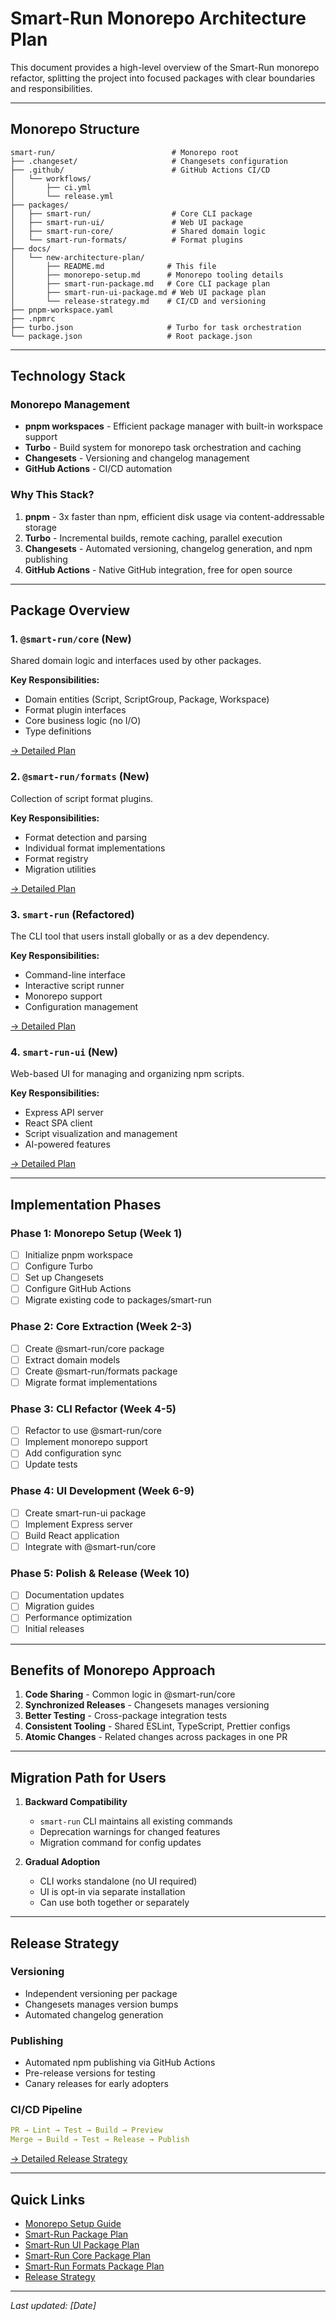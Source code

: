 # Smart-Run Monorepo Architecture Plan

This document provides a high-level overview of the Smart-Run monorepo refactor, splitting the project into focused packages with clear boundaries and responsibilities.

---

## Monorepo Structure

```
smart-run/                          # Monorepo root
├── .changeset/                     # Changesets configuration
├── .github/                        # GitHub Actions CI/CD
│   └── workflows/
│       ├── ci.yml
│       └── release.yml
├── packages/
│   ├── smart-run/                  # Core CLI package
│   ├── smart-run-ui/               # Web UI package
│   ├── smart-run-core/             # Shared domain logic
│   └── smart-run-formats/          # Format plugins
├── docs/
│   └── new-architecture-plan/
│       ├── README.md              # This file
│       ├── monorepo-setup.md      # Monorepo tooling details
│       ├── smart-run-package.md   # Core CLI package plan
│       ├── smart-run-ui-package.md # Web UI package plan
│       └── release-strategy.md    # CI/CD and versioning
├── pnpm-workspace.yaml
├── .npmrc
├── turbo.json                     # Turbo for task orchestration
└── package.json                   # Root package.json
```

---

## Technology Stack

### Monorepo Management
- **pnpm workspaces** - Efficient package manager with built-in workspace support
- **Turbo** - Build system for monorepo task orchestration and caching
- **Changesets** - Versioning and changelog management
- **GitHub Actions** - CI/CD automation

### Why This Stack?

1. **pnpm** - 3x faster than npm, efficient disk usage via content-addressable storage
2. **Turbo** - Incremental builds, remote caching, parallel execution
3. **Changesets** - Automated versioning, changelog generation, and npm publishing
4. **GitHub Actions** - Native GitHub integration, free for open source

---

## Package Overview

### 1. `@smart-run/core` (New)
Shared domain logic and interfaces used by other packages.

**Key Responsibilities:**
- Domain entities (Script, ScriptGroup, Package, Workspace)
- Format plugin interfaces
- Core business logic (no I/O)
- Type definitions

[→ Detailed Plan](./smart-run-core-package.md)

### 2. `@smart-run/formats` (New)
Collection of script format plugins.

**Key Responsibilities:**
- Format detection and parsing
- Individual format implementations
- Format registry
- Migration utilities

[→ Detailed Plan](./smart-run-formats-package.md)

### 3. `smart-run` (Refactored)
The CLI tool that users install globally or as a dev dependency.

**Key Responsibilities:**
- Command-line interface
- Interactive script runner
- Monorepo support
- Configuration management

[→ Detailed Plan](./smart-run-package.md)

### 4. `smart-run-ui` (New)
Web-based UI for managing and organizing npm scripts.

**Key Responsibilities:**
- Express API server
- React SPA client
- Script visualization and management
- AI-powered features

[→ Detailed Plan](./smart-run-ui-package.md)

---

## Implementation Phases

### Phase 1: Monorepo Setup (Week 1)
- [ ] Initialize pnpm workspace
- [ ] Configure Turbo
- [ ] Set up Changesets
- [ ] Configure GitHub Actions
- [ ] Migrate existing code to packages/smart-run

### Phase 2: Core Extraction (Week 2-3)
- [ ] Create @smart-run/core package
- [ ] Extract domain models
- [ ] Create @smart-run/formats package
- [ ] Migrate format implementations

### Phase 3: CLI Refactor (Week 4-5)
- [ ] Refactor to use @smart-run/core
- [ ] Implement monorepo support
- [ ] Add configuration sync
- [ ] Update tests

### Phase 4: UI Development (Week 6-9)
- [ ] Create smart-run-ui package
- [ ] Implement Express server
- [ ] Build React application
- [ ] Integrate with @smart-run/core

### Phase 5: Polish & Release (Week 10)
- [ ] Documentation updates
- [ ] Migration guides
- [ ] Performance optimization
- [ ] Initial releases

---

## Benefits of Monorepo Approach

1. **Code Sharing** - Common logic in @smart-run/core
2. **Synchronized Releases** - Changesets manages versioning
3. **Better Testing** - Cross-package integration tests
4. **Consistent Tooling** - Shared ESLint, TypeScript, Prettier configs
5. **Atomic Changes** - Related changes across packages in one PR

---

## Migration Path for Users

1. **Backward Compatibility**
   - `smart-run` CLI maintains all existing commands
   - Deprecation warnings for changed features
   - Migration command for config updates

2. **Gradual Adoption**
   - CLI works standalone (no UI required)
   - UI is opt-in via separate installation
   - Can use both together or separately

---

## Release Strategy

### Versioning
- Independent versioning per package
- Changesets manages version bumps
- Automated changelog generation

### Publishing
- Automated npm publishing via GitHub Actions
- Pre-release versions for testing
- Canary releases for early adopters

### CI/CD Pipeline
```yaml
PR → Lint → Test → Build → Preview
Merge → Build → Test → Release → Publish
```

[→ Detailed Release Strategy](./release-strategy.md)

---

## Quick Links

- [Monorepo Setup Guide](./monorepo-setup.md)
- [Smart-Run Package Plan](./smart-run-package.md)
- [Smart-Run UI Package Plan](./smart-run-ui-package.md)
- [Smart-Run Core Package Plan](./smart-run-core-package.md)
- [Smart-Run Formats Package Plan](./smart-run-formats-package.md)
- [Release Strategy](./release-strategy.md)

---

*Last updated: [Date]*
